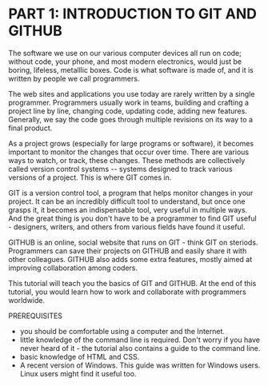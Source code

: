 # PART 1: INTRODUCTION TO GIT AND GITHUB

The software we use on our various computer devices all run on code; without code, your phone, and most modern electronics, would just be boring, lifeless, metalllic boxes. Code is what software is made of, and it is written by people we call programmers. 

The web sites and applications you use today are rarely written by a single programmer. Programmers usually work in teams, building and crafting a project line by line, changing code, updating code, adding new features. Generally, we say the code goes through multiple revisions on its way to a final product.

As a project grows (especially for large programs or software), it becomes important to monitor the changes that occur over time. There are various ways to watch, or track, these changes. These methods are collectively called version control systems -- systems designed to track various versions of a project. This is where GIT comes in.

GIT is a version control tool, a program that helps monitor changes in your project. It can be an incredibly difficult tool to understand, but once one grasps it, it becomes an indispensable tool, very useful in multiple ways. And the great thing is you don't have to be a programmer to find GIT useful - designers, writers, and others from various fields have found it useful.

GITHUB is an online, social website that runs on GIT - think GIT on steriods. Programmers can save their projects on GITHUB and easily share it with other colleagues. GITHUB also adds some extra features, mostly aimed at improving collaboration among coders.

This tutorial will teach you the basics of GIT and GITHUB. At the end of this tutorial, you would learn how to work and collaborate with programmers worldwide.

PREREQUISITES
 - you should be comfortable using a computer and the Internet.
 - little knowledge of the command line is required. Don't worry if you have never heard of it - the tutorial also contains a guide to the command line.
 - basic knowledge of HTML and CSS.
 - A recent version of Windows. This guide was written for Windows users. Linux users might find it useful too.

